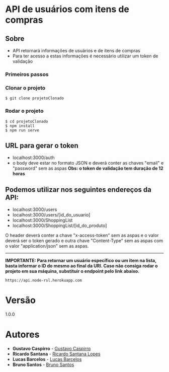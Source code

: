 # API de usuários com itens de compras

## Sobre

- API retornará informações de usuários e de itens de compras
- Para ter acesso a estas informações é necessário utilizar um token de validação

### Primeiros passos

### Clonar o projeto
```
$ git clone projetoClonado
```
### Rodar o projeto
```
$ cd projetoClonado
$ npm install
$ npm run serve
```
## URL para gerar o token
- localhost:3000/auth
- o body deve estar no formato JSON e deverá conter as chaves "email" e "password" sem as aspas
**Obs: o token de validação tem duração de 12 horas**

## Podemos utilizar nos seguintes endereços da API:

- localhost:3000/users
- localhost:3000/users/[id_do_usuario]
- localhost:3000/ShoppingList
- localhost:3000/ShoppingList/[id_do_produto]

O header deverá conter a chave "x-access-token" sem as aspas e o valor deverá ser o token gerado e outra chave "Content-Type" sem as aspas com o valor "application/json" sem as aspas.

---
**IMPORTANTE: Para retornar um usuário específico ou um item na lista, basta informar o ID do mesmo ao final da URI.
Caso não consiga rodar o projeto em sua máquina, substituir o endpoint pelo link abaixo.**
```
https://api.node-rsl.herokuapp.com
```

# Versão
1.0.0

# Autores 
* **Gustavo Caspirro** - [Gustavo Caspirro](https://github.com/GustavoCaspirro)
* **Ricardo Santana** - [Ricardo Santana Lopes](https://github.com/RicardoSLopes)
* **Lucas Barcelos** - [Lucas Barcelos](https://github.com/LucasBarcelos)
* **Bruno Santos** - [Bruno Santos](https://github.com/brunoluizcs)
